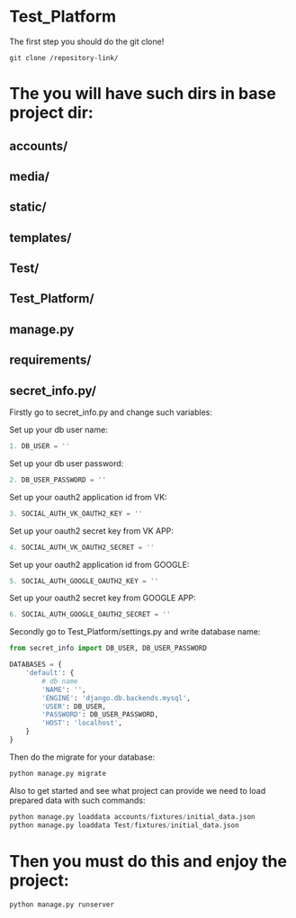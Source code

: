 # Test_Platform

The first step you should do the git clone!
```git
git clone /repository-link/
```

# The you will have such dirs in base project dir:

accounts/
---
media/
---
static/
---
templates/
---
Test/
---
Test_Platform/
---
manage.py
---
requirements/
---
secret_info.py/
---

Firstly go to secret_info.py and change such variables:

Set up your db user name:
```python
1. DB_USER = ''
```
Set up your db user password:
```python
2. DB_USER_PASSWORD = ''
```
Set up your oauth2 application id from VK:
```python
3. SOCIAL_AUTH_VK_OAUTH2_KEY = ''
```
Set up your oauth2 secret key from VK APP:
```python
4. SOCIAL_AUTH_VK_OAUTH2_SECRET = ''
```
Set up your oauth2 application id from GOOGLE:
```python
5. SOCIAL_AUTH_GOOGLE_OAUTH2_KEY = ''
```
Set up your oauth2 secret key from GOOGLE APP:
```python
6. SOCIAL_AUTH_GOOGLE_OAUTH2_SECRET = ''
```

Secondly go to Test_Platform/settings.py and write database name:
```python
from secret_info import DB_USER, DB_USER_PASSWORD

DATABASES = {
    'default': {
        # db name
        'NAME': '',
        'ENGINE': 'django.db.backends.mysql',
        'USER': DB_USER,
        'PASSWORD': DB_USER_PASSWORD,
        'HOST': 'localhost',
    }
}
```

Then do the migrate for your database:
```python
python manage.py migrate
```

Also to get started and see what project can provide we need to load prepared data with such commands:
```python
python manage.py loaddata accounts/fixtures/initial_data.json
python manage.py loaddata Test/fixtures/initial_data.json
```

# Then you must do this and enjoy the project:
```python
python manage.py runserver
```
